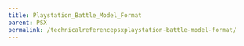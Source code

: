 ```yaml
---
title: Playstation_Battle_Model_Format
parent: PSX
permalink: /technicalreferencepsxplaystation-battle-model-format/
---
```



